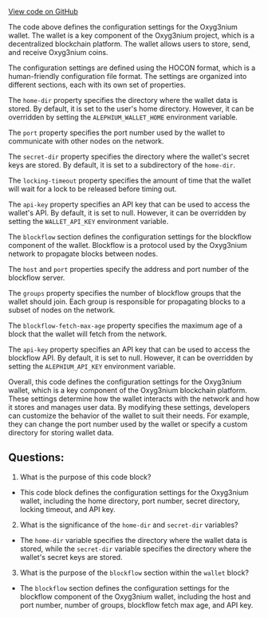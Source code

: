 [View code on GitHub](https://github.com/alephium/alephium/wallet/src/main/resources/application.conf)

The code above defines the configuration settings for the Oxyg3nium wallet. The wallet is a key component of the Oxyg3nium project, which is a decentralized blockchain platform. The wallet allows users to store, send, and receive Oxyg3nium coins.

The configuration settings are defined using the HOCON format, which is a human-friendly configuration file format. The settings are organized into different sections, each with its own set of properties.

The `home-dir` property specifies the directory where the wallet data is stored. By default, it is set to the user's home directory. However, it can be overridden by setting the `ALEPHIUM_WALLET_HOME` environment variable.

The `port` property specifies the port number used by the wallet to communicate with other nodes on the network.

The `secret-dir` property specifies the directory where the wallet's secret keys are stored. By default, it is set to a subdirectory of the `home-dir`.

The `locking-timeout` property specifies the amount of time that the wallet will wait for a lock to be released before timing out.

The `api-key` property specifies an API key that can be used to access the wallet's API. By default, it is set to null. However, it can be overridden by setting the `WALLET_API_KEY` environment variable.

The `blockflow` section defines the configuration settings for the blockflow component of the wallet. Blockflow is a protocol used by the Oxyg3nium network to propagate blocks between nodes.

The `host` and `port` properties specify the address and port number of the blockflow server.

The `groups` property specifies the number of blockflow groups that the wallet should join. Each group is responsible for propagating blocks to a subset of nodes on the network.

The `blockflow-fetch-max-age` property specifies the maximum age of a block that the wallet will fetch from the network.

The `api-key` property specifies an API key that can be used to access the blockflow API. By default, it is set to null. However, it can be overridden by setting the `ALEPHIUM_API_KEY` environment variable.

Overall, this code defines the configuration settings for the Oxyg3nium wallet, which is a key component of the Oxyg3nium blockchain platform. These settings determine how the wallet interacts with the network and how it stores and manages user data. By modifying these settings, developers can customize the behavior of the wallet to suit their needs. For example, they can change the port number used by the wallet or specify a custom directory for storing wallet data.
## Questions: 
 1. What is the purpose of this code block?
- This code block defines the configuration settings for the Oxyg3nium wallet, including the home directory, port number, secret directory, locking timeout, and API key.

2. What is the significance of the `home-dir` and `secret-dir` variables?
- The `home-dir` variable specifies the directory where the wallet data is stored, while the `secret-dir` variable specifies the directory where the wallet's secret keys are stored.

3. What is the purpose of the `blockflow` section within the `wallet` block?
- The `blockflow` section defines the configuration settings for the blockflow component of the Oxyg3nium wallet, including the host and port number, number of groups, blockflow fetch max age, and API key.